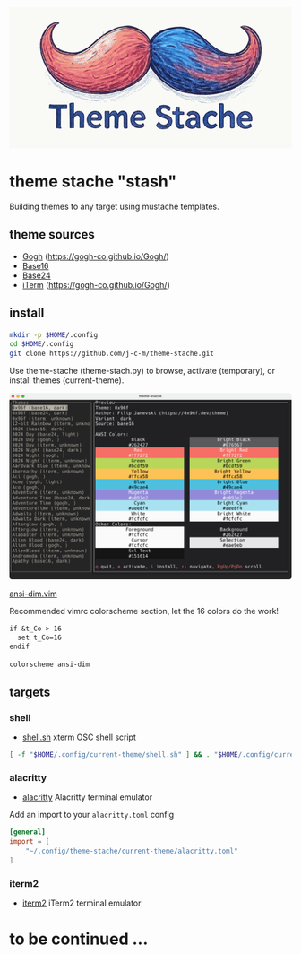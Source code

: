 ![theme stache logo](/images/theme-stache.png)

# theme stache "stash"

Building themes to any target using mustache templates.

## theme sources

* [Gogh](https://github.com/Gogh-Co/Gogh/tree/master/themes) (https://gogh-co.github.io/Gogh/)
* [Base16](https://github.com/tinted-theming/schemes/tree/spec-0.11/base16)
* [Base24](https://github.com/tinted-theming/schemes/tree/spec-0.11/base24)
* [iTerm](https://github.com/mbadolato/iTerm2-Color-Schemes/tree/master/schemes) (https://gogh-co.github.io/Gogh/)

## install

```bash
mkdir -p $HOME/.config
cd $HOME/.config
git clone https://github.com/j-c-m/theme-stache.git
```

Use theme-stache (theme-stach.py) to browse, activate (temporary), or install themes (current-theme).


![theme-stache tool screenshot](/images/theme-stache-screenshot.png)

[ansi-dim.vim](https://raw.githubusercontent.com/j-c-m/dotfiles/refs/heads/master/.vim/colors/ansi-dim.vim)

Recommended vimrc colorscheme section, let the 16 colors do the work!

```vimscript
if &t_Co > 16
  set t_Co=16
endif

colorscheme ansi-dim
```

## targets

### shell

* [shell.sh](/build/shell) xterm OSC shell script


```sh
[ -f "$HOME/.config/current-theme/shell.sh" ] && . "$HOME/.config/current-theme/shell.sh"
```

### alacritty

* [alacritty](/build/alacritty) Alacritty terminal emulator

Add an import to your `alacritty.toml` config

```toml
[general]
import = [
    "~/.config/theme-stache/current-theme/alacritty.toml"
]
```

### iterm2

* [iterm2](/build/itermcolors/) iTerm2 terminal emulator

# to be continued ...
